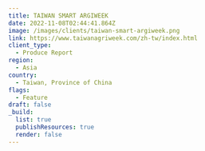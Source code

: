 ```yaml
---
title: TAIWAN SMART ARGIWEEK
date: 2022-11-08T02:44:41.864Z
image: /images/clients/taiwan-smart-argiweek.png
link: https://www.taiwanagriweek.com/zh-tw/index.html
client_type:
  - Produce Report
region:
  - Asia
country:
  - Taiwan, Province of China
flags:
  - Feature
draft: false
_build:
  list: true
  publishResources: true
  render: false
---
```

